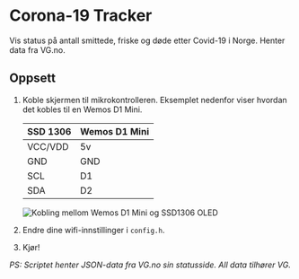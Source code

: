 # Corona-19 Tracker

Vis status på antall smittede, friske og døde etter Covid-19 i Norge. Henter data fra VG.no.

## Oppsett

1. Koble skjermen til mikrokontrolleren. Eksemplet nedenfor viser hvordan det kobles til en Wemos D1 Mini.
    
    | **SSD 1306** | **Wemos D1 Mini** |
    |----------|---------------|
    | VCC/VDD  | 5v            |
    | GND      | GND           |
    | SCL      | D1            |
    | SDA      | D2            |

    ![Kobling mellom Wemos D1 Mini og SSD1306 OLED](https://automatedhome.party/wp-content/uploads/2017/04/WemosOLED.png "Kolbingsskjema")

2. Endre dine wifi-innstillinger i  `config.h`.
   
3. Kjør!

_PS: Scriptet henter JSON-data fra VG.no sin statusside. All data tilhører VG._
